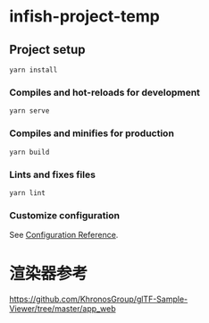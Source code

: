 # infish-project-temp

## Project setup
```
yarn install
```

### Compiles and hot-reloads for development
```
yarn serve
```

### Compiles and minifies for production
```
yarn build
```

### Lints and fixes files
```
yarn lint
```

### Customize configuration
See [Configuration Reference](https://cli.vuejs.org/config/).


# 渲染器参考
https://github.com/KhronosGroup/glTF-Sample-Viewer/tree/master/app_web